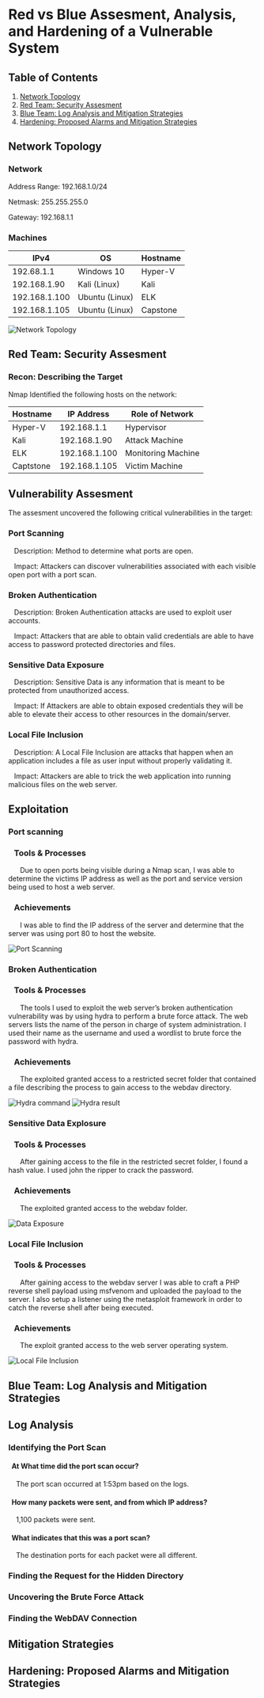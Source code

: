 # **Red vs Blue Assesment, Analysis, and Hardening of a Vulnerable System**

## **Table of Contents**

1. [Network Topology](#network-topology)
2. [Red Team: Security Assesment](#red-team-security-assesment)
3. [Blue Team: Log Analysis and Mitigation Strategies](#blue-team-log-analysis-and-mitigation-strategies)
4. [Hardening: Proposed Alarms and Mitigation Strategies](#hardening-proposed-alarms-and-mitigation-strategies)

## **Network Topology**

### **Network**

Address Range: 192.168.1.0/24

Netmask: 255.255.255.0

Gateway: 192.168.1.1

### **Machines**

|IPv4         |OS            |Hostname|
|-------------|--------------|--------|
|192.68.1.1   |Windows 10    |Hyper-V |
|192.168.1.90 |Kali (Linux)  |Kali    |
|192.168.1.100|Ubuntu (Linux)|ELK     |
|192.168.1.105|Ubuntu (Linux)|Capstone|


![Network Topology](https://github.com/reyesgo/cybersec-project-docs/blob/main/Project%202/Diagrams/Project%202-Updated.drawio.png) 


## **Red Team: Security Assesment**

### **Recon: Describing the Target**

Nmap Identified the following hosts on the network:

|Hostname       |IP Address     |Role of Network|
|---------------|---------------|---------------|
|Hyper-V        | 192.168.1.1   | Hypervisor    |
|Kali           | 192.168.1.90  | Attack Machine|
|ELK            | 192.168.1.100 | Monitoring Machine|
|Captstone      | 192.168.1.105 | Victim Machine|

## **Vulnerability Assesment**

The assesment uncovered the following critical vulnerabilities in the target:

### Port Scanning

&nbsp;&nbsp;&nbsp;Description: Method to determine what ports are open.

&nbsp;&nbsp;&nbsp;Impact: Attackers can discover vulnerabilities associated with each visible open port with a port scan.

### Broken Authentication

 &nbsp;&nbsp;&nbsp;Description: Broken Authentication attacks are used to exploit user accounts. 

 &nbsp;&nbsp;&nbsp;Impact: Attackers that are able to obtain valid credentials are able to have access to password protected directories and files. 

### Sensitive Data Exposure

 &nbsp;&nbsp;&nbsp;Description: Sensitive Data is any information that is meant to be protected from unauthorized access. 

 &nbsp;&nbsp;&nbsp;Impact: If Attackers are able to obtain exposed credentials they will be able to elevate their access to other resources in the domain/server.

### Local File Inclusion

 &nbsp;&nbsp;&nbsp;Description: A Local File Inclusion are attacks that happen when an application includes a file as user input without properly validating it.

 &nbsp;&nbsp;&nbsp;Impact: Attackers are able to trick the web application into running malicious files on the web server.

## **Exploitation**

### Port scanning

### &nbsp;&nbsp;&nbsp;Tools & Processes

&nbsp;&nbsp;&nbsp;&nbsp;&nbsp;&nbsp;Due to open ports being visible during a Nmap scan, I was able to determine the victims IP address as well as the port and service version being used to host a web server.

### &nbsp;&nbsp;&nbsp;Achievements

&nbsp;&nbsp;&nbsp;&nbsp;&nbsp;&nbsp;I was able to find the IP address of the server and determine that the server was using port 80 to host the website.

![Port Scanning](https://github.com/reyesgo/cybersec-project-docs/blob/main/Project%202/Images/nmap%20scan%20-%20terminal.png)

### Broken Authentication

### &nbsp;&nbsp;&nbsp;Tools & Processes

&nbsp;&nbsp;&nbsp;&nbsp;&nbsp;&nbsp;The tools I used to exploit the web server’s broken authentication vulnerability was by using hydra to perform a brute force attack. The web servers lists the name of the person in charge of system administration. I used their name as the username and used a wordlist to brute force the password with hydra.

### &nbsp;&nbsp;&nbsp;Achievements

&nbsp;&nbsp;&nbsp;&nbsp;&nbsp;&nbsp;The exploited granted access to a restricted secret folder that contained a file describing the process to gain access to the webdav directory. 

![Hydra command](https://github.com/reyesgo/cybersec-project-docs/blob/main/Project%202/Images/hydra%20command.png)
![Hydra result](https://github.com/reyesgo/cybersec-project-docs/blob/main/Project%202/Images/hydra%20-%20result.png)

### Sensitive Data Explosure

### &nbsp;&nbsp;&nbsp;Tools & Processes

&nbsp;&nbsp;&nbsp;&nbsp;&nbsp;&nbsp;After gaining access to the file in the restricted secret folder, I found a hash value. I used john the ripper to crack the password.

### &nbsp;&nbsp;&nbsp;Achievements

&nbsp;&nbsp;&nbsp;&nbsp;&nbsp;&nbsp;The exploited granted access to the webdav folder. 

![Data Exposure](https://github.com/reyesgo/cybersec-project-docs/blob/main/Project%202/Images/secret%20folder%20file.png)

### Local File Inclusion

### &nbsp;&nbsp;&nbsp;Tools & Processes

&nbsp;&nbsp;&nbsp;&nbsp;&nbsp;&nbsp;After gaining access to the webdav server I was able to craft a PHP reverse shell payload using msfvenom and uploaded the payload to the server. I also setup a listener using the metasploit framework in order to catch the reverse shell after being executed.

### &nbsp;&nbsp;&nbsp;Achievements

&nbsp;&nbsp;&nbsp;&nbsp;&nbsp;&nbsp;The exploit granted access to the web server operating system. 

![Local File Inclusion](https://github.com/reyesgo/cybersec-project-docs/blob/main/Project%202/Images/Webdav.png)

## **Blue Team: Log Analysis and Mitigation Strategies**

## **Log Analysis**

### Identifying the Port Scan

#### &nbsp;&nbsp;At What time did the port scan occur?

&nbsp;&nbsp;&nbsp;&nbsp;The port scan occurred at 1:53pm based on the logs.

#### &nbsp;&nbsp;How many packets were sent, and from which IP address?

&nbsp;&nbsp;&nbsp;&nbsp;1,100 packets were sent.

#### &nbsp;&nbsp;What indicates that this was a port scan?

&nbsp;&nbsp;&nbsp;&nbsp;The destination ports for each packet were all different.

### Finding the Request for the Hidden Directory

### Uncovering the Brute Force Attack

### Finding the WebDAV Connection

## **Mitigation Strategies**

## **Hardening: Proposed Alarms and Mitigation Strategies**
